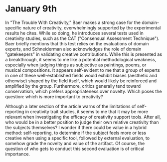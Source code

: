 # January 9th

In "The Trouble With Creativity," Baer makes a strong case for the domain-specific nature of creativity, overwhelmingly supported by the experimental results he cites.
While so doing, he introduces several tests used in creativity studies, such as the CAT ("Consensual Assessment Technique").
Baer briefly mentions that this test relies on the evaluations of domain experts, and Schneiderman also acknowledges the role of domain "gatekeepers" in validating creative contributions.
While this is presented as a breakthrough, it seems to me like a potential methodological weakness, especially when judging things as subjective as paintings, poems, or musical compositions.
It appears self-evident to me that a group of experts in one of these well-established fields would exhibit biases (aesthetic and otherwise) shaped by the field itself, which would likely be reinforced and amplified by the group.
Furthermore, critics generally tend toward conservatism, which prefers appropriateness over novelty. Which poses the question: which is more important to creativity?

Although a later section of the article warns of the limitations of self-reporting in creativity trait studies, it seems to me that it may be more relevant when investigating the efficacy of creativity support tools.
After all, who would be in a better position to judge their own relative creativity than the subjects themselves?
I wonder if there could be value in a hybrid method: self-reporting, to determine if the subject feels more or less creative when using a specific tool, followed by external evaluation, to somehow grade the novelty and value of the artifact.
Of course, the question of who gets to conduct this second evaluation is of critical importance.
